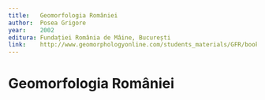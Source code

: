 ```yaml
---
title:   Geomorfologia României
author:  Posea Grigore
year:    2002
editura: Fundației România de Mâine, București
link:    http://www.geomorphologyonline.com/students_materials/GFR/books/2002_Geomorf_Romaniei_POSEA.zip
---
```


# Geomorfologia României
